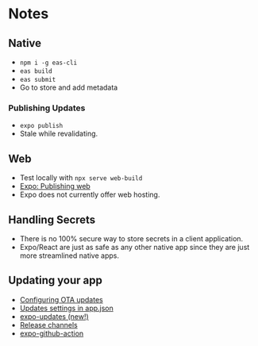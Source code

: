 # Notes

## Native

- `npm i -g eas-cli`
- `eas build`
- `eas submit`
- Go to store and add metadata

### Publishing Updates

- `expo publish`
- Stale while revalidating.

## Web

- Test locally with `npx serve web-build`
- [Expo: Publishing web](https://docs.expo.dev/distribution/publishing-websites/)
- Expo does not currently offer web hosting.

## Handling Secrets

- There is no 100% secure way to store secrets in a client application.
- Expo/React are just as safe as any other native app since they are just more streamlined native apps.

## Updating your app

- [Configuring OTA updates](https://docs.expo.io/guides/configuring-ota-updates)
- [Updates settings in app.json](https://docs.expo.io/workflow/configuration/#updates)
- [expo-updates (new!)](https://github.com/expo/expo/tree/master/packages/expo-updates)
- [Release channels](https://docs.expo.io/distribution/release-channels/)
- [expo-github-action](https://github.com/expo/expo-github-action)
